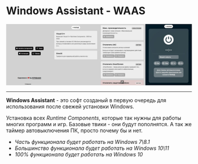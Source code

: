 # Windows Assistant - WAAS

![Превью](preview.jpg)

* * *

**Windows Assistant** - это софт созданый в первую очередь для использования после свежей установки Windows.

Установка всех *Runtime Components*, которые так нужны для работы многих программ и игр. Базовые твики - они будут пополнятся. А так же таймер автовыключения ПК, просто почему бы и нет.

* *Часть функционала будет работать на Windows 7\8.1*
* *Большинство функционала будет работать на Windows 10\11*
* *100% функционала будет работать на Windows 10*